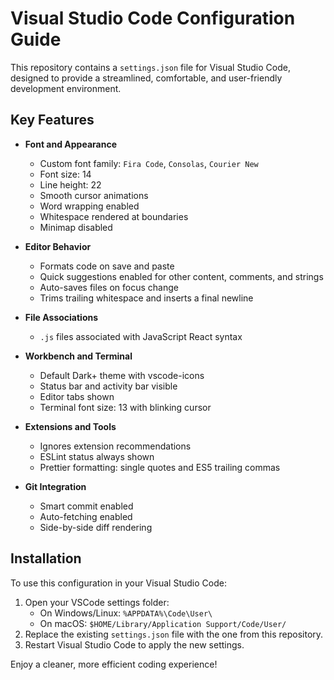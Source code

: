 # Visual Studio Code Configuration Guide

This repository contains a `settings.json` file for Visual Studio Code, designed to provide a streamlined, comfortable, and user-friendly development environment.

## Key Features

- **Font and Appearance**
  - Custom font family: `Fira Code`, `Consolas`, `Courier New`
  - Font size: 14
  - Line height: 22
  - Smooth cursor animations
  - Word wrapping enabled
  - Whitespace rendered at boundaries
  - Minimap disabled

- **Editor Behavior**
  - Formats code on save and paste
  - Quick suggestions enabled for other content, comments, and strings
  - Auto-saves files on focus change
  - Trims trailing whitespace and inserts a final newline

- **File Associations**
  - `.js` files associated with JavaScript React syntax

- **Workbench and Terminal**
  - Default Dark+ theme with vscode-icons
  - Status bar and activity bar visible
  - Editor tabs shown
  - Terminal font size: 13 with blinking cursor

- **Extensions and Tools**
  - Ignores extension recommendations
  - ESLint status always shown
  - Prettier formatting: single quotes and ES5 trailing commas

- **Git Integration**
  - Smart commit enabled
  - Auto-fetching enabled
  - Side-by-side diff rendering

## Installation

To use this configuration in your Visual Studio Code:

1. Open your VSCode settings folder:
   - On Windows/Linux: `%APPDATA%\Code\User\`
   - On macOS: `$HOME/Library/Application Support/Code/User/`
2. Replace the existing `settings.json` file with the one from this repository.
3. Restart Visual Studio Code to apply the new settings.

Enjoy a cleaner, more efficient coding experience!
